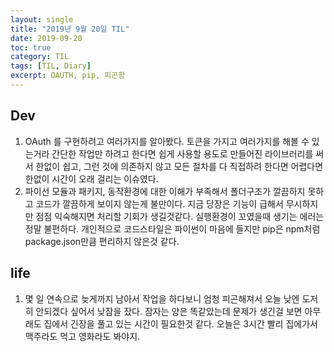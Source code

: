 ```yaml
---
layout: single
title: "2019년 9월 20일 TIL"
date: 2019-09-20
toc: true
category: TIL
tags: [TIL, Diary]
excerpt: OAUTH, pip, 피곤함
---
```


## Dev
1. OAuth 를 구현하려고 여러가지를 알아봤다. 토큰을 가지고 여러가지를 해볼 수 있는거라 간단한 작업만 하려고 한다면 쉽게 사용할 용도로 만들어진 라이브러리를 써서 한없이 쉽고, 그런 것에 의존하지 않고 모든 절차를 다 직접하려 한다면 어렵다면 한없이 시간이 오래 걸리는 이슈였다.
2. 파이선 모듈과 패키지, 동작환경에 대한 이해가 부족해서 폴더구조가 깔끔하지 못하고 코드가 깔끔하게 보이지 않는게 불만이다. 지금 당장은 기능이 급해서 무시하지만 점점 익숙해지면 처리할 기회가 생길것같다. 실행환경이 꼬였을때 생기는 에러는 정말 불편하다. 개인적으로 코드스타일은 파이썬이 마음에 들지만 pip은 npm처럼 package.json만큼 편리하지 않은것 같다.

## life
1. 몇 일 연속으로 늦게까지 남아서 작업을 하다보니 엄청 피곤해져서 오늘 낮엔 도저히 안되겠다 싶어서 낮잠을 잤다. 잠자는 양은 똑같았는데 문제가 생긴걸 보면 아무래도 집에서 긴장을 풀고 있는 시간이 필요한것 같다. 오늘은 3시간 빨리 집에가서 맥주라도 먹고 영화라도 봐야지.
  